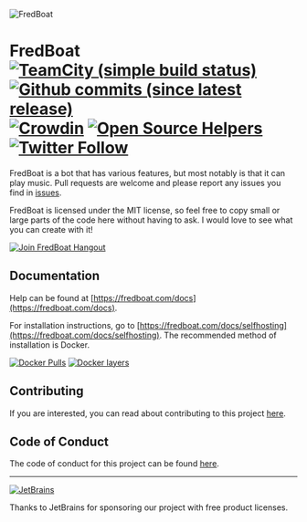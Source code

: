 ![FredBoat](https://fred.moe/YY1.png)

# FredBoat [![TeamCity (simple build status)](https://img.shields.io/teamcity/https/ci.fredboat.com/s/FredBoat_Build.svg)](https://ci.fredboat.com/viewType.html?buildTypeId=FredBoat_Build&guest=1) [![Github commits (since latest release)](https://img.shields.io/github/commits-since/Frederikam/FredBoat/latest.svg)]() [![Crowdin](https://d322cqt584bo4o.cloudfront.net/fredboat/localized.svg)](https://crowdin.com/project/fredboat) [![Open Source Helpers](https://www.codetriage.com/frederikam/fredboat/badges/users.svg)](https://www.codetriage.com/frederikam/fredboat) [![Twitter Follow](https://img.shields.io/twitter/follow/DiscordFredBoat.svg?style=social&label=Follow)]()
FredBoat is a bot that has various features, but most notably is that it can play music. Pull requests are welcome and please report any issues you find in [issues](https://github.com/Frederikam/FredBoat/issues).

FredBoat is licensed under the MIT license, so feel free to copy small or large parts of the code here without having to ask. I would love to see what you can create with it!

[![Join FredBoat Hangout](https://discord.com/api/guilds/174820236481134592/embed.png?style=banner2)](https://discord.gg/cgPFW4q)

## Documentation
Help can be found at [https://fredboat.com/docs](https://fredboat.com/docs).

For installation instructions, go to [https://fredboat.com/docs/selfhosting](https://fredboat.com/docs/selfhosting). The recommended method of installation is Docker.

[![Docker Pulls](https://img.shields.io/docker/pulls/fredboat/fredboat.svg)](https://fredboat.com/docs/selfhosting) [![Docker layers](https://images.microbadger.com/badges/image/fredboat/fredboat:dev.svg)](https://microbadger.com/images/fredboat/fredboat:dev "Get your own image badge on microbadger.com")

## Contributing
If you are interested, you can read about contributing to this project [here](CONTRIBUTING.md).

## Code of Conduct
The code of conduct for this project can be found [here](CODE_OF_CONDUCT.md).

---

[![JetBrains](https://i.imgur.com/NDUSEDS.png)](https://www.jetbrains.com/)

Thanks to JetBrains for sponsoring our project with free product licenses.
